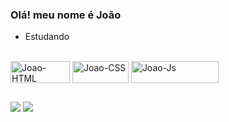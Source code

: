 ### Olá! meu nome é João
 - Estudando


<div style="display: inline_block"><br>
  <img align="center" alt="Joao-HTML" height="35" width="95"src="https://img.shields.io/badge/HTML5-E34F26?style=for-the-badge&logo=html5&logoColor=white">
  <img align="center" alt="Joao-CSS" height="35" width="90" src="https://img.shields.io/badge/CSS3-1572B6?style=for-the-badge&logo=css3&logoColor=white">
  <img align="center" alt="Joao-Js" height="35" width="140" src="https://img.shields.io/badge/JavaScript-F7DF1E?style=for-the-badge&logo=javascript&logoColor=black">
</div>
  
  ##

<div>
  <a href="https://instagram.com/victo_217" target="_blank"><img src="https://img.shields.io/badge/-Instagram-%23E4405F?style=for-the-badge&logo=instagram&logoColor=white"        target="_blank"></a>
  <a href="https://www.linkedin.com/in/João Victor-45875016a" target="_blank"><img src="https://img.shields.io/badge/-LinkedIn-%230077B5?style=for-the-badge&logo=linkedin&logoColor=white" target="_blank"></a>
</div>
